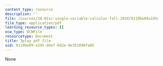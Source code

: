 ```yaml
---
content_type: resource
description: ''
file: /courses/18-01sc-single-variable-calculus-fall-2010/8119be09a195d4ef6d2ede351890fa85_z1FRDkxlmg8.pdf
file_type: application/pdf
learning_resource_types: []
ocw_type: OCWFile
resourcetype: Document
title: 3play pdf file
uid: 8119be09-a195-d4ef-6d2e-de351890fa85
---
```

None

